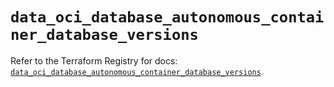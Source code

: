 # `data_oci_database_autonomous_container_database_versions`

Refer to the Terraform Registry for docs: [`data_oci_database_autonomous_container_database_versions`](https://registry.terraform.io/providers/oracle/oci/7.19.0/docs/data-sources/database_autonomous_container_database_versions).
